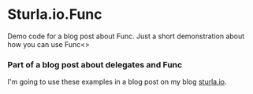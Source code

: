 # Sturla.io.Func
Demo code for a blog post about Func. Just a short demonstration about how you can use Func&lt;>


### Part of a blog post about delegates and Func
I'm going to use these examples in a blog post on my blog [sturla.io](http://sturla.io).
